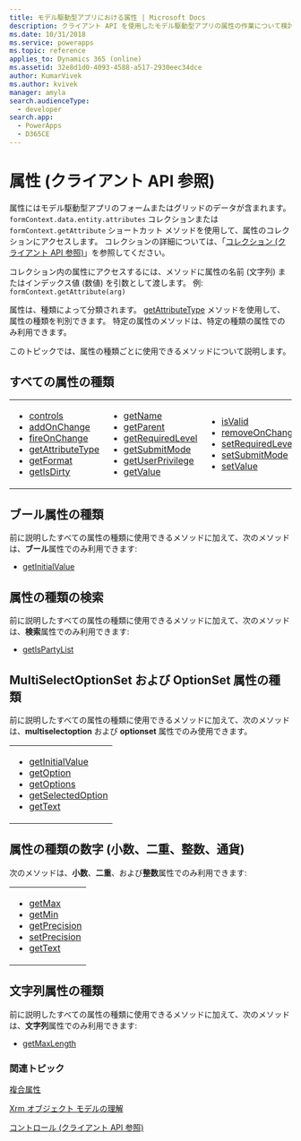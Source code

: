 ```yaml
---
title: モデル駆動型アプリにおける属性 | Microsoft Docs
description: クライアント API を使用したモデル駆動型アプリの属性の作業について検討します。
ms.date: 10/31/2018
ms.service: powerapps
ms.topic: reference
applies_to: Dynamics 365 (online)
ms.assetid: 32e8d1d0-4093-4588-a517-2930eec34dce
author: KumarVivek
ms.author: kvivek
manager: amyla
search.audienceType:
  - developer
search.app:
  - PowerApps
  - D365CE
---
```

# <a name="attributes-client-api-reference"></a>属性 (クライアント API 参照)



属性にはモデル駆動型アプリのフォームまたはグリッドのデータが含まれます。 `formContext.data.entity.attributes` コレクションまたは `formContext.getAttribute` ショートカット メソッドを使用して、属性のコレクションにアクセスします。 コレクションの詳細については、「[コレクション (クライアント API 参照)](collections.md)」を参照してください。 

コレクション内の属性にアクセスするには、メソッドに属性の名前 (文字列) またはインデックス値 (数値) を引数として渡します。 例: `formContext.getAttribute(arg)`

属性は、種類によって分類されます。 [getAttributeType](attributes/getAttributeType.md) メソッドを使用して、属性の種類を判別できます。 特定の属性のメソッドは、特定の種類の属性でのみ利用できます。

このトピックでは、属性の種類ごとに使用できるメソッドについて説明します。 

## <a name="all-attribute-types"></a>すべての属性の種類

<table>
<tr>
<td>
<ul>
<li><a href="attributes/controls-collection.md" data-raw-source="[controls](attributes/controls-collection.md)">controls</a></li>
<li><a href="attributes/addOnChange.md" data-raw-source="[addOnChange](attributes/addOnChange.md)">addOnChange</a></li>
<li><a href="attributes/fireOnChange.md" data-raw-source="[fireOnChange](attributes/fireOnChange.md)">fireOnChange</a></a></li>
<li><a href="attributes/getAttributeType.md" data-raw-source="[getAttributeType](attributes/getAttributeType.md)">getAttributeType</a></li>
<li><a href="attributes/getFormat.md" data-raw-source="[getFormat](attributes/getFormat.md)">getFormat</a></li>
<li><a href="attributes/getIsDirty.md" data-raw-source="[getIsDirty](attributes/getIsDirty.md)">getIsDirty</a></li>
</ul>
</td>
<td>
<ul>
<li><a href="attributes/getName.md" data-raw-source="[getName](attributes/getName.md)">getName</a></li>
<li><a href="attributes/getParent.md" data-raw-source="[getParent](attributes/getParent.md)">getParent</a></li>
<li><a href="attributes/getRequiredLevel.md" data-raw-source="[getRequiredLevel](attributes/getRequiredLevel.md)">getRequiredLevel</a></li>
<li><a href="attributes/getSubmitMode.md" data-raw-source="[getSubmitMode](attributes/getSubmitMode.md)">getSubmitMode</a></li>
<li><a href="attributes/getUserPrivilege.md" data-raw-source="[getUserPrivilege](attributes/getUserPrivilege.md)">getUserPrivilege</a></li>
<li><a href="attributes/getValue.md" data-raw-source="[getValue](attributes/getValue.md)">getValue</a></li>
</ul>
</td>
<td>
<ul>

<li><a href="attributes/isValid.md" data-raw-source="[isValid](attributes/isValid.md)">isValid</a></li>
<li><a href="attributes/removeOnChange.md" data-raw-source="[removeOnChange](attributes/removeOnChange.md)">removeOnChange</a></li>
<li><a href="attributes/setRequiredLevel.md" data-raw-source="[setRequiredLevel](attributes/setRequiredLevel.md)">setRequiredLevel</a></li>
<li><a href="attributes/setSubmitMode.md" data-raw-source="[setSubmitMode](attributes/setSubmitMode.md)">setSubmitMode</a></li>
<li><a href="attributes/setValue.md" data-raw-source="[setValue](attributes/setValue.md)">setValue</a></li>
</ul>
</td>
</tr>
</table>


## <a name="boolean-attribute-type"></a>ブール属性の種類
前に説明したすべての属性の種類に使用できるメソッドに加えて、次のメソッドは、**ブール**属性でのみ利用できます:

- [getInitialValue](attributes/getInitialValue.md)

## <a name="lookup-attribute-type"></a>属性の種類の検索
前に説明したすべての属性の種類に使用できるメソッドに加えて、次のメソッドは、**検索**属性でのみ利用できます:

- [getIsPartyList](attributes/getIsPartyList.md)

## <a name="multiselectoptionset-and-optionset-attribute-types"></a>MultiSelectOptionSet および OptionSet 属性の種類

前に説明したすべての属性の種類に使用できるメソッドに加えて、次のメソッドは、**multiselectoption** および **optionset** 属性でのみ使用できます。

<table>
<tr>
<td>
<ul>
<li><a href="attributes/getInitialValue.md" data-raw-source="[getInitialValue](attributes/getInitialValue.md)">getInitialValue</a></li>
<li><a href="attributes/getOption.md" data-raw-source="[getOption](attributes/getOption.md)">getOption</a></li>
<li><a href="attributes/getOptions.md" data-raw-source="[getOptions](attributes/getOptions.md)">getOptions</a></a></li>
<li><a href="attributes/getSelectedOption.md" data-raw-source="[getSelectedOption](attributes/getSelectedOption.md)">getSelectedOption</a></li>
<li><a href="attributes/getText.md" data-raw-source="[getText](attributes/getText.md)">getText</a></li>
</ul>
</td>
</tr>
</table>

## <a name="number-attribute-type-decimal-double-integer-money"></a>属性の種類の数字 (小数、二重、整数、通貨)
次のメソッドは、**小数**、**二重**、および**整数**属性でのみ利用できます:

<table>
<tr>
<td>
<ul>
<li><a href="attributes/getMax.md" data-raw-source="[getMax](attributes/getMax.md)">getMax</a></li>
<li><a href="attributes/getMin.md" data-raw-source="[getMin](attributes/getMin.md)">getMin</a></li>
<li><a href="attributes/getPrecision.md" data-raw-source="[getPrecision](attributes/getPrecision.md)">getPrecision</a></a></li>
<li><a href="attributes/setPrecision.md" data-raw-source="[setPrecision](attributes/setPrecision.md)">setPrecision</a></li>
<li><a href="attributes/getText.md" data-raw-source="[getText](attributes/getText.md)">getText</a></li>
</ul>
</td>
</tr>
</table>

## <a name="string-attribute-type"></a>文字列属性の種類
前に説明したすべての属性の種類に使用できるメソッドに加えて、次のメソッドは、**文字列**属性でのみ利用できます:

- [getMaxLength](attributes/getMaxLength.md)


### <a name="related-topics"></a>関連トピック

[複合属性](composite-attributes.md)

[Xrm オブジェクト モデルの理解](../understand-clientapi-object-model.md)

[コントロール (クライアント API 参照)](controls.md)




